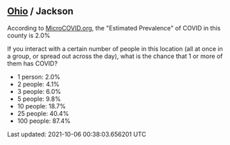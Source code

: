 
## [Ohio](/united-states/ohio) / Jackson

According to [MicroCOVID.org](http://microcovid.org),
the "Estimated Prevalence" of COVID in this county is 2.0%

If you interact with a certain number of people in this location
(all at once in a group, or spread out across the day), what is the chance that
1 or more of them has COVID?

- 1 person: 2.0%
- 2 people: 4.1%
- 3 people: 6.0%
- 5 people: 9.8%
- 10 people: 18.7%
- 25 people: 40.4%
- 100 people: 87.4%

Last updated: 2021-10-06 00:38:03.656201 UTC

